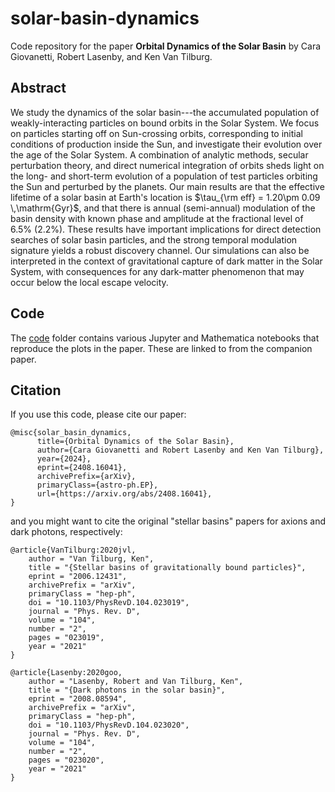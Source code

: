 # solar-basin-dynamics

Code repository for the paper **Orbital Dynamics of the Solar Basin** by Cara Giovanetti, Robert Lasenby, and Ken Van Tilburg.

## Abstract

We study the dynamics of the solar basin---the accumulated population of weakly-interacting particles on bound orbits in the Solar System.
We focus on particles starting off on Sun-crossing orbits, corresponding to initial conditions of production inside the Sun, and investigate their evolution over the age of the Solar System.
A combination of analytic methods, secular perturbation theory, and direct numerical integration of orbits sheds light on the long- and short-term evolution of a population of test particles orbiting the Sun and perturbed by the planets.
Our main results are that the effective lifetime of a solar basin at Earth's location is $\tau_{\rm eff} = 1.20\pm 0.09 \,\mathrm{Gyr}$, and that there is annual (semi-annual) modulation of the basin density with known phase and amplitude at the fractional level of 6.5\% (2.2\%). 
These results have important implications for direct detection searches of solar basin particles, and the strong temporal modulation signature yields a robust discovery channel.
Our simulations can also be interpreted in the context of gravitational capture of dark matter in the Solar System, with consequences for any dark-matter phenomenon that may occur below the local escape velocity.

## Code

The [code](code/) folder contains various Jupyter and Mathematica notebooks that reproduce the plots in the paper. These are linked to from the companion paper.

## Citation

If you use this code, please cite our paper:
```
@misc{solar_basin_dynamics,
      title={Orbital Dynamics of the Solar Basin}, 
      author={Cara Giovanetti and Robert Lasenby and Ken Van Tilburg},
      year={2024},
      eprint={2408.16041},
      archivePrefix={arXiv},
      primaryClass={astro-ph.EP},
      url={https://arxiv.org/abs/2408.16041}, 
}
```
and you might want to cite the original "stellar basins" papers for axions and dark photons, respectively:
```
@article{VanTilburg:2020jvl,
    author = "Van Tilburg, Ken",
    title = "{Stellar basins of gravitationally bound particles}",
    eprint = "2006.12431",
    archivePrefix = "arXiv",
    primaryClass = "hep-ph",
    doi = "10.1103/PhysRevD.104.023019",
    journal = "Phys. Rev. D",
    volume = "104",
    number = "2",
    pages = "023019",
    year = "2021"
}
```
```
@article{Lasenby:2020goo,
    author = "Lasenby, Robert and Van Tilburg, Ken",
    title = "{Dark photons in the solar basin}",
    eprint = "2008.08594",
    archivePrefix = "arXiv",
    primaryClass = "hep-ph",
    doi = "10.1103/PhysRevD.104.023020",
    journal = "Phys. Rev. D",
    volume = "104",
    number = "2",
    pages = "023020",
    year = "2021"
}
```
